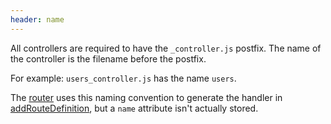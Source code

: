 ```yaml
---
header: name
---
```


All controllers are required to have the `_controller.js` postfix.  The name of the controller is the filename before the postfix.

For example:  `users_controller.js` has the name `users`.

The [router](/router) uses this naming convention to generate the handler in [addRouteDefinition](/router#addRouteDefinition), but a `name` attribute isn't actually stored.
